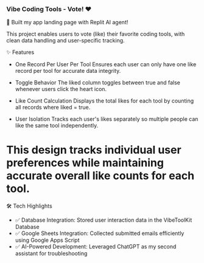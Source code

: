 ### Vibe Coding Tools - Vote! ❤️
🚀 Built my app landing page with Replit AI agent!

This project enables users to vote (like) their favorite coding tools, with clean data handling and user-specific tracking.

✨ Features
- One Record Per User Per Tool
Ensures each user can only have one like record per tool for accurate data integrity.

- Toggle Behavior
The liked column toggles between true and false whenever users click the heart icon.

- Like Count Calculation
Displays the total likes for each tool by counting all records where liked = true.

- User Isolation
Tracks each user's likes separately so multiple people can like the same tool independently.

# This design tracks individual user preferences while maintaining accurate overall like counts for each tool.

🛠️ Tech Highlights
- ✅ Database Integration: Stored user interaction data in the VibeToolKit Database
- ✅ Google Sheets Integration: Collected submitted emails efficiently using Google Apps Script
- ✅ AI-Powered Development: Leveraged ChatGPT as my second assistant for troubleshooting
